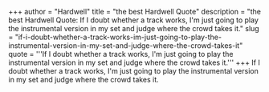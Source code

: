 +++
author = "Hardwell"
title = "the best Hardwell Quote"
description = "the best Hardwell Quote: If I doubt whether a track works, I'm just going to play the instrumental version in my set and judge where the crowd takes it."
slug = "if-i-doubt-whether-a-track-works-im-just-going-to-play-the-instrumental-version-in-my-set-and-judge-where-the-crowd-takes-it"
quote = '''If I doubt whether a track works, I'm just going to play the instrumental version in my set and judge where the crowd takes it.'''
+++
If I doubt whether a track works, I'm just going to play the instrumental version in my set and judge where the crowd takes it.
